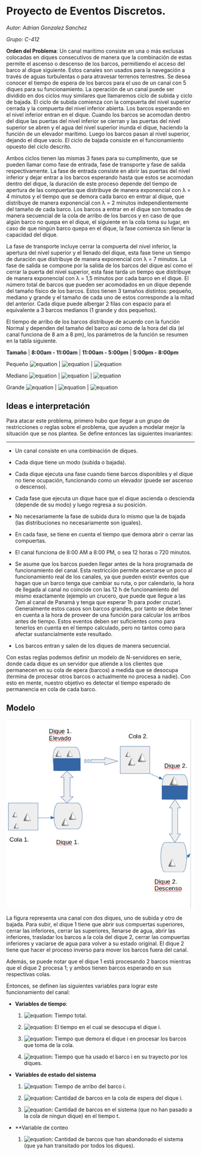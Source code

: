 # Proyecto de Eventos Discretos.

*Autor: Adrian Gonzalez Sanchez*

*Grupo: C-412*

**Orden del Problema**:
Un canal marı́timo consiste en una o más exclusas colocadas en diques consecutivos de manera que la combinación de estas
permite el ascenso o descenso de los barcos, permitiendo el acceso del barco al dique siguiente. Estos canales son usados para la navegación a través de aguas turbulentas o para atravesar terrenos terrestres. Se desea conocer el tiempo de espera de los barcos para el uso de un canal con 5 diques para su funcionamiento. La operación de un canal puede ser dividido en dos ciclos muy similares que llamaremos ciclo de subida y ciclo de bajada. El ciclo de subida comienza con la compuerta del nivel superior cerrada y la compuerta del nivel inferior abierta. Los barcos esperando en el nivel inferior entran en el dique. Cuando los barcos se acomodan dentro del dique las puertas del nivel inferior se cierran y las puertas del nivel superior se abren y el agua del nivel superior inunda el dique, haciendo la función de un elevador marı́timo. Luego los barcos pasan al nivel superior, dejando el dique vacı́o. El ciclo de bajada consiste en el funcionamiento opuesto del ciclo descrito.

Ambos ciclos tienen las mismas 3 fases para su cumplimento, que se pueden llamar como fase de entrada, fase de transporte y fase de salida respectivamente. La fase de entrada consiste en abrir las puertas del nivel inferior y dejar entrar a
los barcos esperando hasta que estos se acomodan dentro del dique, la duración de este proceso depende del tiempo de apertura de las compuertas que distribuye de manera exponencial con λ = 4 minutos y el tiempo que se demora cada barco en entrar al dique, que distribuye de manera exponencial con λ = 2 minutos independientemente del tamaño de cada barco. Los barcos a entrar en el dique son tomados de manera secuencial de la cola de arribo de los barcos y en caso de que algún barco no quepa en el dique, el siguiente en la cola toma su lugar, en caso de que ningún barco quepa en el dique, la fase comienza sin llenar la capacidad del dique. 

La fase de transporte incluye cerrar la compuerta del nivel inferior, la apertura del nivel superior y el llenado del dique, esta fase tiene un tiempo de duración que distribuye de manera exponencial con λ = 7 minutos. La fase de salida se compone por la salida de los barcos del dique ası́ como el cerrar la puerta del nivel superior, esta fase tarda un tiempo que distribuye de manera exponencial con λ = 1,5 minutos por cada barco en el dique. El número total de barcos que pueden ser acomodados en un dique depende del tamaño fı́sico de los barcos. Estos tienen 3 tamaños distintos: pequeño, mediano y grande y el tamaño de cada uno de estos corresponde a la mitad del anterior. Cada dique puede albergar 2 filas con espacio para el equivalente a 3 barcos medianos (1 grande y dos pequeños). 

El tiempo de arribo de los barcos distribuye de acuerdo con la función Normal y dependen del tamaño del barco ası́ como de la hora del dı́a (el canal funciona de 8 am a 8 pm), los parámetros de la función se resumen en la tabla siguiente.

**Tamaño**  |  **8:00am - 11:00am**    | **11:00am - 5:00pm**    |  **5:00pm - 8:00pm**

Pequeño       ![equation](http://www.sciweavers.org/upload/Tex2Img_1585279398/render.png) | ![equation](http://www.sciweavers.org/upload/Tex2Img_1585279281/render.png) | ![equation](http://www.sciweavers.org/upload/Tex2Img_1585279309/render.png)

Mediano      ![equation](http://www.sciweavers.org/upload/Tex2Img_1585279454/render.png) | ![equation](http://www.sciweavers.org/upload/Tex2Img_1585279498/render.png) | ![equation](http://www.sciweavers.org/upload/Tex2Img_1585279537/render.png)

Grande        ![equation](http://www.sciweavers.org/upload/Tex2Img_1585279619/render.png) | ![equation](http://www.sciweavers.org/upload/Tex2Img_1585279645/render.png) | ![equation](http://www.sciweavers.org/upload/Tex2Img_1585279677/render.png)


## Ideas e interpretación

Para atacar este problema, primero hubo que llegar a un grupo de restricciones o reglas sobre el problema, que ayuden a modelar mejor la situación que se nos plantea. Se define entonces las siguientes invariantes:

***
* Un canal consiste en una combinación de diques.

* Cada dique tiene un modo (subida o bajada).

* Cada dique ejecuta una fase cuando tiene barcos disponibles y el dique no tiene ocupación, funcionando como un elevador (puede ser ascenso o descenso).

* Cada fase que ejecuta un dique hace que el dique ascienda o descienda (depende de su modo) y luego regresa a su posición.

* No necesariamente la fase de subida dura lo mismo que la de bajada (las distribuciones no necesariamente son iguales).

* En cada fase, se tiene en cuenta el tiempo que demora abrir o cerrar las compuertas.

* El canal funciona de 8:00 AM a 8:00 PM, o sea 12 horas o 720 minutos.

* Se asume que los barcos pueden llegar antes de la hora programada de funcionamiento del canal. Esta restricción permite acercarse un poco al funcionamiento real de los canales, ya que pueden existir eventos que hagan que un barco tenga que cambiar su ruta, o por calendario, la hora de llegada al canal no coincide con las 12 h de funcionamiento del mismo exactamente (ejemplo un crucero, que puede que llegue a las 7am al canal de Panamá y tenga que esperar 1h para poder cruzar). Generalmente estos casos son barcos grandes, por tanto se debe tener en cuenta a la hora de proveer de una función para calcular los arribos antes de tiempo. Estos eventos deben ser suficientes como para tenerlos en cuenta en el tiempo calculado, pero no tantos como para afectar sustancialmente este resultado.

* Los barcos entran y salen de los diques de manera secuencial.

Con estas reglas podemos definir un modelo de N-servidores en serie, donde cada dique es un servidor que atiende a los clientes que permanecen en su cola de epera (barcos) a medida que se desocupa (termina de procesar otros barcos o actualmente no procesa a nadie). Con esto en mente, nuestro objetivo es detectar el tiempo esperado de permanencia en cola de cada barco.

## Modelo

![](canal.png)

La figura representa una canal con dos diques, uno de subida y otro de bajada. Para subir, el dique 1 tiene que abrir sus compuertas superiores, cerrar las inferiores, cerrar las superiores, llenarse de agua, abrir las inferiores, trasladar los barcos a la cola del dique 2, cerrar las compuertas inferiores y vaciarse de agua para volver a su estado original. El dique 2 tiene que hacer el proceso inverso para mover los barcos fuera del canal.

Además, se puede notar que el dique 1 está procesando 2 barcos mientras que el dique 2 procesa 1; y ambos tienen barcos esperando en sus respectivas colas.

Entonces, se definen las siguientes variables para lograr este funcionamiento del canal:

* **Variables de tiempo**:

  1. ![equation](http://www.sciweavers.org/upload/Tex2Img_1585336689/render.png): Tiempo total.
  
  2. ![equation](http://www.sciweavers.org/upload/Tex2Img_1585336596/render.png): El tiempo en el cual se desocupa el dique i.
  
  3. ![equation](http://www.sciweavers.org/upload/Tex2Img_1585336727/render.png): Tiempo que demora el dique i en procesar los barcos que toma de la cola.
  
  4. ![equation](http://www.sciweavers.org/upload/Tex2Img_1585336936/render.png): Tiempo que ha usado el barco i en su trayecto por los diques.
  
  
* **Variables de estado del sistema**

  1. ![equation](http://www.sciweavers.org/upload/Tex2Img_1585337198/render.png): Tiempo de arribo del barco i.
  
  2. ![equation](http://www.sciweavers.org/upload/Tex2Img_1585337290/render.png): Cantidad de barcos en la cola de espera del dique i.
  
  3. ![equation](http://www.sciweavers.org/upload/Tex2Img_1585337370/render.png): Cantidad de barcos en el sistema (que no han pasado a la cola de ningun dique) en el tiempo t.
  
* **Variable de conteo

  1. ![equation](http://www.sciweavers.org/upload/Tex2Img_1585337791/render.png): Cantidad de barcos que han abandonado el sistema (que ya han transitado por todos los diques).
